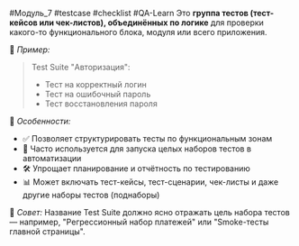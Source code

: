 #Модуль_7 #testcase #checklist #QA-Learn
Это **группа тестов (тест-кейсов или чек-листов), объединённых по логике** для проверки какого-то функционального блока, модуля или всего приложения.

🧩 _Пример:_
> Test Suite "Авторизация":
> - Тест на корректный логин
> - Тест на ошибочный пароль
> - Тест восстановления пароля

📌 _Особенности:_
- ✅ Позволяет структурировать тесты по функциональным зонам
- 🔄 Часто используется для запуска целых наборов тестов в автоматизации
- 🛠 Упрощает планирование и отчётность по тестированию
- 📊 Может включать тест-кейсы, тест-сценарии, чек-листы и даже другие наборы тестов (поднаборы)

🚫 _Совет:_ Название Test Suite должно ясно отражать цель набора тестов — например, "Регрессионный набор платежей" или "Smoke-тесты главной страницы".